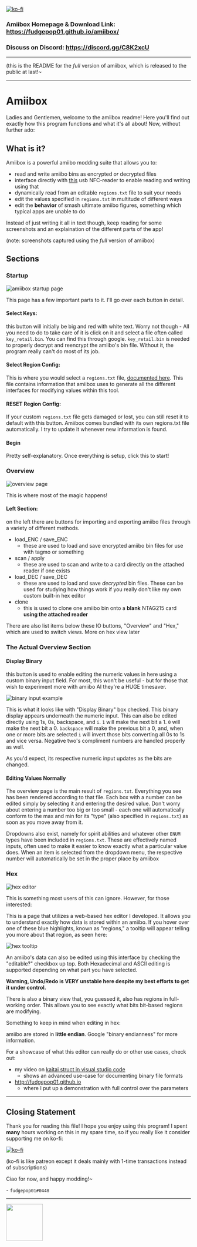 [![ko-fi](https://www.ko-fi.com/img/githubbutton_sm.svg)](https://ko-fi.com/J3J8Y3EA)

### Amiibox Homepage & Download Link: https://fudgepop01.github.io/amiibox/

### Discuss on Discord: https://discord.gg/C8K2xcU

---

(this is the README for the *full* version of amiibox, which is released to the public at last!~

---

# Amiibox

Ladies and Gentlemen, welcome to the amiibox readme! Here you'll find out exactly
how this program functions and what it's all about! Now, without further ado:

## What is it?

Amiibox is a powerful amiibo modding suite that allows you to:
- read and write amiibo bins as encrypted *or* decrypted files
- interface directly with [this](https://www.amazon.com/ETEKJOY-ACR122U-13-56MHz-Contactless-Writable) usb NFC-reader to enable reading and writing using that
- dynamically read from an editable `regions.txt` file to suit your needs
- edit the values specified in `regions.txt` in multitude of different ways
- edit the **behavior** of smash ultimate amiibo figures, something which typical apps are unable to do

Instead of just writing it all in text though, keep reading for some screenshots and an explaination
of the different parts of the app!

(note: screenshots captured using the *full* version of amiibox)

## Sections

### Startup

![amiibox startup page](github_resources/entrance.png)

This page has a few important parts to it. I'll go over each button in detail.

#### Select Keys:

this button will initially be big and red with white text. Worry not though -
All you need to do to take care of it is click on it and select a file often called
`key_retail.bin`. You can find this through google. `key_retail.bin` is needed
to properly decrypt and reencrypt the amiibo's bin file. Without it, the program
really can't do most of its job.

#### Select Region Config:

This is where you would select a `regions.txt` file, [documented here](https://github.com/fudgepop01/amiibox/blob/master/static/amiibo/README.md).
This file contains information that amiibox uses to generate all the different interfaces
for modifying values within this tool.

#### RESET Region Config:

If your custom `regions.txt` file gets damaged or lost, you can still reset it to
default with this button. Amiibox comes bundled with its own regions.txt file automatically.
I try to update it whenever new information is found.

#### Begin

Pretty self-explanatory. Once everything is setup, click this to start!

### Overview

![overview page](github_resources/overview.png)

This is where most of the magic happens!

#### Left Section:

on the left there are buttons for importing and exporting amiibo files through a variety
of different methods.

- load_ENC / save_ENC
  - these are used to load and save encrypted amiibo bin files for use with tagmo or something
- scan / apply
  - these are used to scan and write to a card directly on the attached reader if one exists
- load_DEC / save_DEC
  - these are used to load and save *decrypted* bin files. These can be used for
    studying how things work if you really don't like my own custom built-in hex editor
- clone
  - this is used to clone one amiibo bin onto a **blank** NTAG215 card **using the attached reader**

There are also list items below these IO buttons, "Overview" and "Hex," which are used to
switch views. More on hex view later

### The Actual Overview Section

#### Display Binary

this button is used to enable editing the numeric values in here using a custom binary input
field. For most, this won't be useful - but for those that wish to experiment more with amiibo
AI they're a HUGE timesaver.

![binary input example](github_resources/aggression_binary_example.png)

This is what it looks like with "Display Binary" box checked. This binary display appears
underneath the numeric input. This can also be edited directly using 1s, 0s, backspace,
and `i`. `1` will make the next bit a 1. `0` will make the next bit a 0. `backspace` will
make the previous bit a 0, and, when one or more bits are selected `i` will invert those
bits converting all 0s to 1s and vice versa. Negative two's compliment numbers are
handled properly as well.

As you'd expect, its respective numeric input updates as the bits are changed.

#### Editing Values Normally

The overview page is the main result of `regions.txt`. Everything you see has been rendered
according to that file. Each box with a number can be edited simply by selecting it and
entering the desired value. Don't worry about entering a number too big or too small -
each one will automatically conform to the max and min for its "type" (also specified in
`regions.txt`) as soon as you move away from it.

Dropdowns also exist, namely for spirit abilities and whatever other `ENUM` types
have been included in `regions.txt`. These are effectively named inputs, often used to make
it easier to know exactly what a particular value does. When an item is selected from the
dropdown menu, the respective number will automatically be set in the proper place by amiibox

### Hex

![hex editor](github_resources/hex_editor.png)

This is something most users of this can ignore. However, for those interested:

This is a page that utilizes a web-based hex editor I developed. It allows you to understand
exactly how data is stored within an amiibo. If you hover over one of these blue highlights,
known as "regions," a tooltip will appear telling you more about that region, as seen here:

![hex tooltip](github_resources/hex_tooltip.png)

An amiibo's data can also be edited using this interface by checking the "editable?"
checkbox up top. Both Hexadecimal and ASCII editing is supported depending on what part
you have selected.

**Warning, Undo/Redo is VERY unstable here despite my best efforts to get it under control.**

There is also a binary view that, you guessed it, also has regions in full-working order.
This allows you to see exactly what bits bit-based regions are modifying.

Something to keep in mind when editing in hex:

amiibo are stored in **little endian**. Google "binary endianness" for more information.

For a showcase of what this editor can really do or other use cases, check out:
- my video on [kaitai struct in visual studio code]()
  - shows an advanced use-case for documenting binary file formats
- http://fudgepop01.github.io
  - where I put up a demonstration with full control over the parameters

---

## Closing Statement

Thank you for reading this file! I hope you enjoy using this program! I spent **many** hours
working on this in my spare time, so if you really like it consider supporting me on ko-fi:

[![ko-fi](https://www.ko-fi.com/img/githubbutton_sm.svg)](https://ko-fi.com/J3J8Y3EA)

(ko-fi is like patreon except it deals mainly with 1-time transactions instead of subscriptions)

Ciao for now, and happy modding!~

\- `fudgepop01#0448`

---

<img src="build/icon.png" height="100"/>

<!-- old thing: "@pokusew/pcsclite": "^0.6.0", -->
